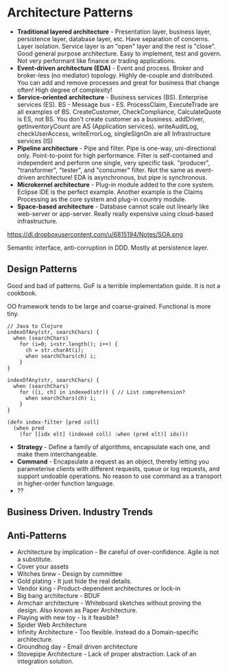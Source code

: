 # Architecture Patterns

* **Traditional layered architecture** - Presentation layer, business layer, persistence layer, database layer, etc. Have separation of concerns. Layer isolation. Service layer is an "open" layer and the rest is "close". Good general purpose architecture. Easy to implement, test and govern. Not very performant like finance or trading applications.
* **Event-driven architecture (EDA)** - Event and process. Broker and broker-less (no mediator) topology. Highly de-couple and distributed. You can add and remove processes and great for business that change often! High degree of complexity!
* **Service-oriented architecture** - Business services (BS). Enterprise services (ES). BS - Message bus - ES. ProcessClaim, ExecuteTrade are all examples of BS. CreateCustomer, CheckCompliance, CalculateQuote is ES, not BS. You don't create customer as a business. addDriver, getInventoryCount are AS (Application services). writeAuditLog, checkUserAccess, writeErrorLog, singleSignOn are all Infrastructure services (IS)
* **Pipeline architecture** - Pipe and filter. Pipe is one-way, uni-directional only. Point-to-point for high performance. Filter is self-contained and independent and perform one single, very specific task. "producer", "transformer", "tester", and "consumer" filter. Not the same as event-driven architecture! EDA is asynchronous, but pipe is synchronous.
* **Microkernel architecture** - Plug-in module added to the core system. Eclipse IDE is the perfect example. Another example is the Claims Processing as the core system and plug-in country module.
* **Space-based architecture** - Database cannot scale out linearly like web-server or app-server. Really really expensive using cloud-based infrastructure.

https://dl.dropboxusercontent.com/u/6815194/Notes/SOA.png

Semantic interface, anti-corruption in DDD. Mostly at persistence layer.

## Design Patterns

Good and bad of patterns. GoF is a terrible implementation guide. It is not a cookbook.

OO framework tends to be large and coarse-grained.
Functional is more tiny.

```
// Java to Clojure
indexOfAny(str, searchChars) {
  when (searchChars)
    for (i=0; i<str.length(); i++) {
      ch = str.charAt(i);
      when searchChars(ch) i;
    }
}

indexOfAny(str, searchChars) {
  when (searchChars)
    for ([i, ch] in indexed(str)) { // List comprehension?
      when searchChars(ch) i;
    }
}

(defn index-filter [pred coll]
  (when pred
    (for [[idx elt] (indexed coll) :when (pred elt)] idx)))
```

* **Strategy** - Define a family of algorithms, encapsulate each one, and make them interchangeable.
* **Command** - Encapsulate a request as an object, thereby letting you parameterise clients with different requests, queue or log requests, and support undoable operations. No reason to use command as a transport in higher-order function language.
* ??

## Business Driven. Industry Trends

## Anti-Patterns

* Architecture by implication - Be careful of over-confidence. Agile is not a substitute.
* Cover your assets
* Witches brew - Design by committee
* Gold plating - It just hide the real details.
* Vendor king - Product-dependent architectures or lock-in
* Big bang architecture - BDUF
* Armchair architecture - Whiteboard sketches without proving the design. Also known as Paper Architecture.
* Playing with new toy - Is it feasible?
* Spider Web Architecture
* Infinity Architecture - Too flexible. Instead do a Domain-specific architecture.
* Groundhog day - Email driven architecture
* Stovepipe Architecture - Lack of proper abstraction. Lack of an integration solution.









